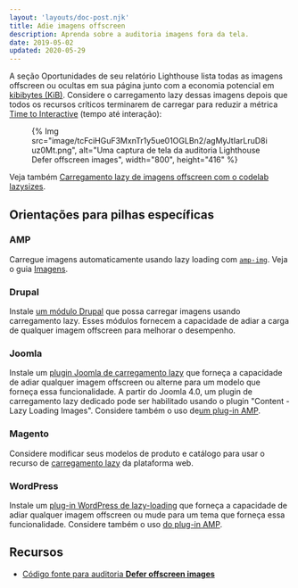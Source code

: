 ```yaml
---
layout: 'layouts/doc-post.njk'
title: Adie imagens offscreen
description: Aprenda sobre a auditoria imagens fora da tela.
date: 2019-05-02
updated: 2020-05-29
---
```


A seção Oportunidades de seu relatório Lighthouse lista todas as imagens offscreen ou ocultas em sua página junto com a economia potencial em [kibibytes (KiB)](https://en.wikipedia.org/wiki/Kibibyte). Considere o carregamento lazy dessas imagens depois que todos os recursos críticos terminarem de carregar para reduzir a métrica [Time to Interactive](https://web.dev/tti/) (tempo até interação):

<figure>   {% Img src="image/tcFciHGuF3MxnTr1y5ue01OGLBn2/agMyJtIarLruD8iuz0Mt.png", alt="Uma captura de tela da auditoria Lighthouse Defer offscreen images", width="800", height="416" %}</figure>

Veja também [Carregamento lazy de imagens offscreen com o codelab lazysizes](https://web.dev/codelab-use-lazysizes-to-lazyload-images).

## Orientações para pilhas específicas

### AMP

Carregue imagens automaticamente usando lazy loading com [`amp-img`](https://amp.dev/documentation/components/amp-img/). Veja o guia [Imagens](https://amp.dev/documentation/guides-and-tutorials/develop/media_iframes_3p/#images).

### Drupal

Instale [um módulo Drupal](https://www.drupal.org/project/project_module?f%5B0%5D=&f%5B1%5D=&f%5B2%5D=im_vid_3%3A67&f%5B3%5D=&f%5B4%5D=sm_field_project_type%3Afull&f%5B5%5D=&f%5B6%5D=&text=%22lazy+load%22&solrsort=iss_project_release_usage+desc&op=Search) que possa carregar imagens usando carregamento lazy. Esses módulos fornecem a capacidade de adiar a carga de qualquer imagem offscreen para melhorar o desempenho.

### Joomla

Instale um [plugin Joomla de carregamento lazy](https://extensions.joomla.org/instant-search/?jed_live%5Bquery%5D=lazy%20loading) que forneça a capacidade de adiar qualquer imagem offscreen ou alterne para um modelo que forneça essa funcionalidade. A partir do Joomla 4.0, um plugin de carregamento lazy dedicado pode ser habilitado usando o plugin "Content - Lazy Loading Images". Considere também o uso de[um plug-in AMP](https://extensions.joomla.org/instant-search/?jed_live%5Bquery%5D=amp).

### Magento

Considere modificar seus modelos de produto e catálogo para usar o recurso de [carregamento lazy](https://web.dev/browser-level-image-lazy-loading/) da plataforma web.

### WordPress

Instale um [plug-in WordPress de lazy-loading](https://wordpress.org/plugins/search/lazy+load/) que forneça a capacidade de adiar qualquer imagem offscreen ou mude para um tema que forneça essa funcionalidade. Considere também o uso [do plug-in AMP](https://wordpress.org/plugins/amp/).

## Recursos

- [Código fonte para auditoria **Defer offscreen images**](https://github.com/GoogleChrome/lighthouse/blob/master/lighthouse-core/audits/byte-efficiency/offscreen-images.js)
